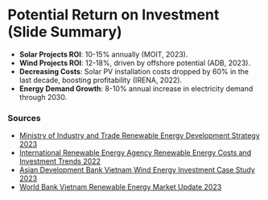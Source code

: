 
# Potential Return on Investment (Slide Summary)

- **Solar Projects ROI**: 10-15% annually (MOIT, 2023).
- **Wind Projects ROI**: 12-18%, driven by offshore potential (ADB, 2023).
- **Decreasing Costs**: Solar PV installation costs dropped by 60% in the last decade, boosting profitability (IRENA, 2022).
- **Energy Demand Growth**: 8-10% annual increase in electricity demand through 2030.

### Sources
- [Ministry of Industry and Trade Renewable Energy Development Strategy 2023](https://moit.gov.vn)
- [International Renewable Energy Agency Renewable Energy Costs and Investment Trends 2022](https://www.irena.org)
- [Asian Development Bank Vietnam Wind Energy Investment Case Study 2023](https://www.adb.org)
- [World Bank Vietnam Renewable Energy Market Update 2023](https://www.worldbank.org/en/country/vietnam/publication/vietnam-renewable-energy-market)
